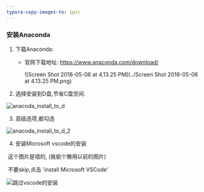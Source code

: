 ```yaml
---
typora-copy-images-to: ipic
---
```




###  安装Anaconda

1. 下载Anaconda:
   - 官网下载地址: https://www.anaconda.com/download/

     ![Screen Shot 2018-05-06 at 4.13.25 PM](../Screen Shot 2018-05-06 at 4.13.25 PM.png)



2. 选择安装到D盘,节省C盘空间.

![anacoda_install_to_d](https://ws3.sinaimg.cn/large/006tNc79ly1fp6ukcbk2sj30i60bp40l.jpg)



3. 高级选项,都勾选

![anacoda_install_to_d_2](https://ws3.sinaimg.cn/large/006tNc79ly1fp6uksnlxaj30dt0awq4d.jpg)

4. 安装Microsoft vscode的安装

​         这个图片是错的, (我偷个懒用以前的图片)

​         不要skip,点击 'install Microsoft VSCode'

![跳过vscode的安装](https://ws4.sinaimg.cn/large/006tNc79ly1fp6ukr842cj30ef0bhta6.jpg)



